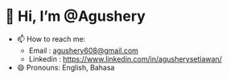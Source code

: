 # 👋 Hi, I’m @Agushery

- 📫 How to reach me: 
    * Email     : agushery608@gmail.com
    * Linkedin : https://www.linkedin.com/in/agusherysetiawan/
- 😄 Pronouns: English, Bahasa
